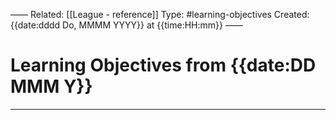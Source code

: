 ——
Related: [[League - reference]]
Type: #learning-objectives
Created: {{date:dddd Do, MMMM YYYY}} at {{time:HH:mm}}
——
# Learning Objectives from {{date:DD MMM Y}}
---
